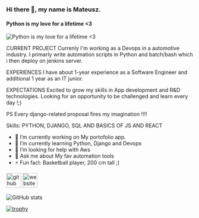 ### Hi there 👋,  my name is Mateusz.
#### Python is my love for a lifetime <3
![Python is my love for a lifetime <3](https://i.ibb.co/GQFKs58/Blue-Modern-Corporate-Computer-and-Technology-Linkedin-Banner-5.png)

CURRENT PROJECT
Currenly I'm working as a Devops in a automotive industry. I primarly write automation scripts in Python and batch/bash which i then deploy on jenkins server.

EXPERIENCES
 I have about 1-year experience as a Software Engineer and additional 1 year as an IT junior.


EXPECTATIONS
Excited to grow my skills in App development and R&D technologies.
Looking for an opportunity to be challenged and learn every day !;)

PS Every django-related proposal fires my imagination !!!!

Skills: PYTHON, DJANGO, SQL AND BASICS OF JS AND REACT

- 🔭 I’m currently working on My portofolio app. 
- 🌱 I’m currently learning Python, Django and Devops 
- 🤔 I’m looking for help with Aws 
- 💬 Ask me about My fav automation tools 
- ⚡ Fun fact: Basketball player, 200 cm tall ;)  


[<img src='https://cdn.jsdelivr.net/npm/simple-icons@3.0.1/icons/github.svg' alt='github' height='40'>](https://github.com/mateuszone)  [<img src='https://cdn.jsdelivr.net/npm/simple-icons@3.0.1/icons/icloud.svg' alt='website' height='40'>](www.czaja.dev)  

![GitHub stats](https://github-readme-stats.vercel.app/api?username=mateuszone&show_icons=true)  

[![trophy](https://github-profile-trophy.vercel.app/?username=mateuszone)](https://github.com/ryo-ma/github-profile-trophy)



